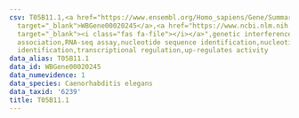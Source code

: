 ```yaml
---
csv: T05B11.1,<a href="https://www.ensembl.org/Homo_sapiens/Gene/Summary?db=core;g=WBGene00020245"
  target="_blank">WBGene00020245</a>,<a href="https://www.ncbi.nlm.nih.gov/pubmed/27496166"
  target="_blank"><i class="fas fa-file"></i></a>",genetic interference,functional
  association,RNA-seq assay,nucleotide sequence identification,nucleotide sequence
  identification,transcriptional regulation,up-regulates activity
data_alias: T05B11.1
data_id: WBGene00020245
data_numevidence: 1
data_species: Caenorhabditis elegans
data_taxid: '6239'
title: T05B11.1
---
```

